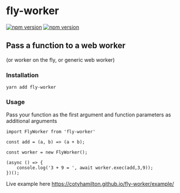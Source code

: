 # fly-worker

[![npm version](https://img.shields.io/npm/v/fly-worker.svg)](https://www.npmjs.org/package/fly-worker)
[![npm version](https://img.shields.io/npm/dt/fly-worker.svg)](https://www.npmjs.org/package/fly-worker)

## Pass a function to a web worker

(or worker on the fly, or generic web worker)

### Installation

```
yarn add fly-worker
```

### Usage

Pass your function as the first argument and function parameters as additional arguments

```
import FlyWorker from 'fly-worker'

const add = (a, b) => (a + b);

const worker = new FlyWorker();

(async () => {
    console.log('3 + 9 = ', await worker.exec(add,3,9));
})();

```

Live example here
https://cotyhamilton.github.io/fly-worker/example/